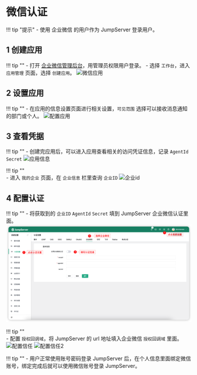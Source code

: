 # 微信认证

!!! tip "提示"
    - 使用 企业微信 的用户作为 JumpServer 登录用户。

## 1 创建应用
!!! tip ""
    - 打开 [企业微信管理后台](https://work.weixin.qq.com/)，用管理员权限用户登录。
    - 选择 `工作台`，进入 `应用管理` 页面，选择 `创建应用`。
![微信应用](../../../img/wechat_01.jpg)

## 2 设置应用
!!! tip ""
    - 在应用的信息设置页面进行相关设置，`可见范围` 选择可以接收消息通知的部门或个人。
![配置应用](../../../img/wechat_02.jpg)

## 3 查看凭据
!!! tip ""
    - 创建完应用后，可以进入应用查看相关的访问凭证信息，记录 `AgentId` `Secret`
![应用信息](../../../img/wechat_03.jpg)

!!! tip ""    
    - 进入 `我的企业` 页面，在 `企业信息` 栏里查询 `企业ID`
![企业id](../../../img/wechat_04.jpg)

## 4 配置认证
!!! tip ""
    - 将获取到的 `企业ID` `AgentId` `Secret` 填到 JumpServer 企业微信认证里面。
![配置认证](../../../img/wechat_05.png)

!!! tip ""    
    - 配置 `授权回调域`，将 JumpServer 的 url 地址填入企业微信 `授权回调域` 里面。
![配置信任](../../../img/wechat_06.jpg)
![配置信任2](../../../img/wechat_07.jpg)

!!! tip ""
    - 用户正常使用账号密码登录 JumpServer 后，在个人信息里面绑定微信账号，绑定完成后就可以使用微信账号登录 JumpServer。
